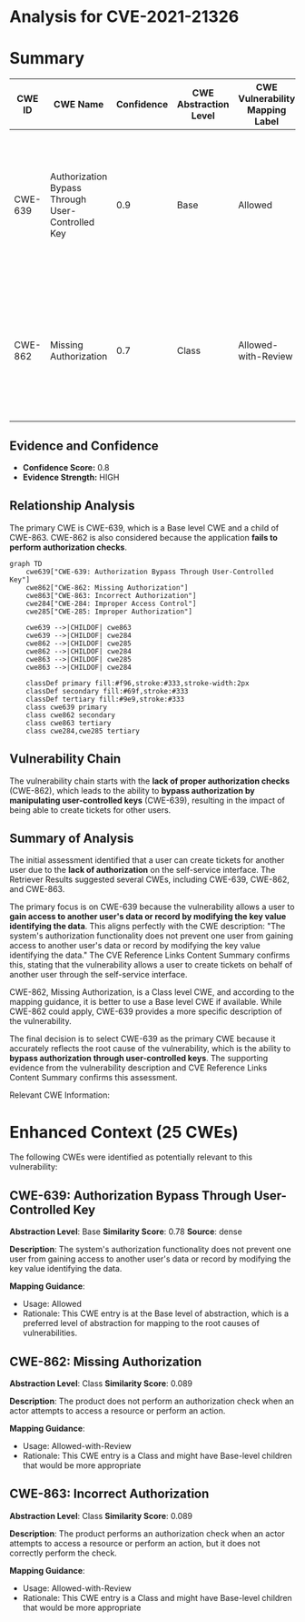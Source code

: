 # Analysis for CVE-2021-21326

# Summary
| CWE ID | CWE Name | Confidence | CWE Abstraction Level | CWE Vulnerability Mapping Label | CWE-Vulnerability Mapping Notes |
|---|---|---|---|---|---|
| CWE-639 | Authorization Bypass Through User-Controlled Key | 0.9 | Base | Allowed | Primary CWE: The application allows a user to create tickets on behalf of another user by modifying the key value, thus bypassing authorization. |
| CWE-862 | Missing Authorization | 0.7 | Class | Allowed-with-Review | Secondary CWE: The application **fails to perform authorization checks** when a user attempts to create a ticket for another user. |

## Evidence and Confidence

*   **Confidence Score:** 0.8
*   **Evidence Strength:** HIGH

## Relationship Analysis
The primary CWE is CWE-639, which is a Base level CWE and a child of CWE-863. CWE-862 is also considered because the application **fails to perform authorization checks**.

```mermaid
graph TD
    cwe639["CWE-639: Authorization Bypass Through User-Controlled Key"]
    cwe862["CWE-862: Missing Authorization"]
    cwe863["CWE-863: Incorrect Authorization"]
    cwe284["CWE-284: Improper Access Control"]
    cwe285["CWE-285: Improper Authorization"]
    
    cwe639 -->|CHILDOF| cwe863
    cwe639 -->|CHILDOF| cwe284
    cwe862 -->|CHILDOF| cwe285
    cwe862 -->|CHILDOF| cwe284
    cwe863 -->|CHILDOF| cwe285
    cwe863 -->|CHILDOF| cwe284

    classDef primary fill:#f96,stroke:#333,stroke-width:2px
    classDef secondary fill:#69f,stroke:#333
    classDef tertiary fill:#9e9,stroke:#333
    class cwe639 primary
    class cwe862 secondary
    class cwe863 tertiary
    class cwe284,cwe285 tertiary
```

## Vulnerability Chain
The vulnerability chain starts with the **lack of proper authorization checks** (CWE-862), which leads to the ability to **bypass authorization by manipulating user-controlled keys** (CWE-639), resulting in the impact of being able to create tickets for other users.

## Summary of Analysis
The initial assessment identified that a user can create tickets for another user due to the **lack of authorization** on the self-service interface. The Retriever Results suggested several CWEs, including CWE-639, CWE-862, and CWE-863.

The primary focus is on CWE-639 because the vulnerability allows a user to **gain access to another user's data or record by modifying the key value identifying the data**. This aligns perfectly with the CWE description: "The system's authorization functionality does not prevent one user from gaining access to another user's data or record by modifying the key value identifying the data." The CVE Reference Links Content Summary confirms this, stating that the vulnerability allows a user to create tickets on behalf of another user through the self-service interface.

CWE-862, Missing Authorization, is a Class level CWE, and according to the mapping guidance, it is better to use a Base level CWE if available. While CWE-862 could apply, CWE-639 provides a more specific description of the vulnerability.

The final decision is to select CWE-639 as the primary CWE because it accurately reflects the root cause of the vulnerability, which is the ability to **bypass authorization through user-controlled keys**. The supporting evidence from the vulnerability description and CVE Reference Links Content Summary confirms this assessment.

Relevant CWE Information:

# Enhanced Context (25 CWEs)
The following CWEs were identified as potentially relevant to this vulnerability:

## CWE-639: Authorization Bypass Through User-Controlled Key
**Abstraction Level**: Base
**Similarity Score**: 0.78
**Source**: dense

**Description**:
The system's authorization functionality does not prevent one user from gaining access to another user's data or record by modifying the key value identifying the data.

**Mapping Guidance**:
- Usage: Allowed
- Rationale: This CWE entry is at the Base level of abstraction, which is a preferred level of abstraction for mapping to the root causes of vulnerabilities.

## CWE-862: Missing Authorization
**Abstraction Level**: Class
**Similarity Score**: 0.089

**Description**:
The product does not perform an authorization check when an actor attempts to access a resource or perform an action.

**Mapping Guidance**:
- Usage: Allowed-with-Review
- Rationale: This CWE entry is a Class and might have Base-level children that would be more appropriate

## CWE-863: Incorrect Authorization
**Abstraction Level**: Class
**Similarity Score**: 0.089

**Description**:
The product performs an authorization check when an actor attempts to access a resource or perform an action, but it does not correctly perform the check.

**Mapping Guidance**:
- Usage: Allowed-with-Review
- Rationale: This CWE entry is a Class and might have Base-level children that would be more appropriate